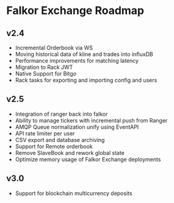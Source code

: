 # Falkor Exchange Roadmap

## v2.4

 * Incremental Orderbook via WS
 * Moving historical data of kline and trades into influxDB
 * Performance improvements for matching latency
 * Migration to Rack JWT
 * Native Support for Bitgo
 * Rack tasks for exporting and importing config and users

## v2.5

 * Integration of ranger back into falkor
 * Ability to manage tickers with incremental push from Ranger
 * AMQP Queue normalization unify using EventAPI
 * API rate limiter per user
 * CSV export and database archiving
 * Support for Remote orderbook
 * Remove SlaveBook and rework global state
 * Optimize memory usage of Falkor Exchange deployments

## v3.0

 * Support for blockchain multicurrency deposits
